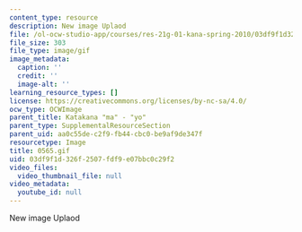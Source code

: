 ```yaml
---
content_type: resource
description: New image Uplaod
file: /ol-ocw-studio-app/courses/res-21g-01-kana-spring-2010/03df9f1d326f2507fdf9e07bbc0c29f2_0565.gif
file_size: 303
file_type: image/gif
image_metadata:
  caption: ''
  credit: ''
  image-alt: ''
learning_resource_types: []
license: https://creativecommons.org/licenses/by-nc-sa/4.0/
ocw_type: OCWImage
parent_title: Katakana "ma" - "yo"
parent_type: SupplementalResourceSection
parent_uid: aa0c55de-c2f9-fb44-cbc0-be9af9de347f
resourcetype: Image
title: 0565.gif
uid: 03df9f1d-326f-2507-fdf9-e07bbc0c29f2
video_files:
  video_thumbnail_file: null
video_metadata:
  youtube_id: null
---
```

New image Uplaod